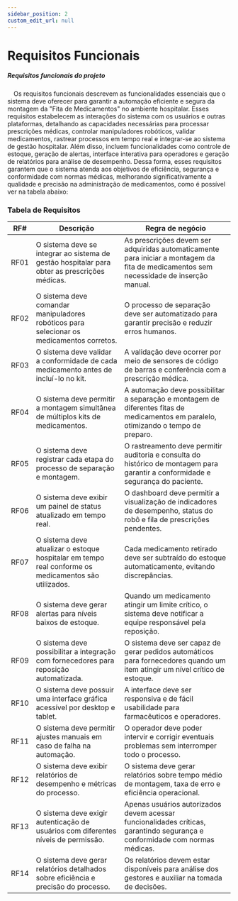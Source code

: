 ```yaml
---
sidebar_position: 2
custom_edit_url: null
---
```


# Requisitos Funcionais

##### Requisitos funcionais do projeto

&emsp;Os requisitos funcionais descrevem as funcionalidades essenciais que o sistema deve oferecer para garantir a automação eficiente e segura da montagem da "Fita de Medicamentos" no ambiente hospitalar. Esses requisitos estabelecem as interações do sistema com os usuários e outras plataformas, detalhando as capacidades necessárias para processar prescrições médicas, controlar manipuladores robóticos, validar medicamentos, rastrear processos em tempo real e integrar-se ao sistema de gestão hospitalar. Além disso, incluem funcionalidades como controle de estoque, geração de alertas, interface interativa para operadores e geração de relatórios para análise de desempenho. Dessa forma, esses requisitos garantem que o sistema atenda aos objetivos de eficiência, segurança e conformidade com normas médicas, melhorando significativamente a qualidade e precisão na administração de medicamentos, como é possível ver na tabela abaixo:

### Tabela de Requisitos

| RF#  | Descrição | Regra de negócio |
|------|-----------|------------------|
| RF01 | O sistema deve se integrar ao sistema de gestão hospitalar para obter as prescrições médicas. | As prescrições devem ser adquiridas automaticamente para iniciar a montagem da fita de medicamentos sem necessidade de inserção manual. |
| RF02 | O sistema deve comandar manipuladores robóticos para selecionar os medicamentos corretos. | O processo de separação deve ser automatizado para garantir precisão e reduzir erros humanos. |
| RF03 | O sistema deve validar a conformidade de cada medicamento antes de incluí-lo no kit. | A validação deve ocorrer por meio de sensores de código de barras e conferência com a prescrição médica. |
| RF04 | O sistema deve permitir a montagem simultânea de múltiplos kits de medicamentos. | A automação deve possibilitar a separação e montagem de diferentes fitas de medicamentos em paralelo, otimizando o tempo de preparo. |
| RF05 | O sistema deve registrar cada etapa do processo de separação e montagem. | O rastreamento deve permitir auditoria e consulta do histórico de montagem para garantir a conformidade e segurança do paciente. |
| RF06 | O sistema deve exibir um painel de status atualizado em tempo real. | O dashboard deve permitir a visualização de indicadores de desempenho, status do robô e fila de prescrições pendentes. |
| RF07 | O sistema deve atualizar o estoque hospitalar em tempo real conforme os medicamentos são utilizados. | Cada medicamento retirado deve ser subtraído do estoque automaticamente, evitando discrepâncias. |
| RF08 | O sistema deve gerar alertas para níveis baixos de estoque. | Quando um medicamento atingir um limite crítico, o sistema deve notificar a equipe responsável pela reposição. |
| RF09 | O sistema deve possibilitar a integração com fornecedores para reposição automatizada. | O sistema deve ser capaz de gerar pedidos automáticos para fornecedores quando um item atingir um nível crítico de estoque. |
| RF10 | O sistema deve possuir uma interface gráfica acessível por desktop e tablet. | A interface deve ser responsiva e de fácil usabilidade para farmacêuticos e operadores. |
| RF11 | O sistema deve permitir ajustes manuais em caso de falha na automação. | O operador deve poder intervir e corrigir eventuais problemas sem interromper todo o processo. |
| RF12 | O sistema deve exibir relatórios de desempenho e métricas do processo. | O sistema deve gerar relatórios sobre tempo médio de montagem, taxa de erro e eficiência operacional. |
| RF13 | O sistema deve exigir autenticação de usuários com diferentes níveis de permissão. | Apenas usuários autorizados devem acessar funcionalidades críticas, garantindo segurança e conformidade com normas médicas. |
| RF14 | O sistema deve gerar relatórios detalhados sobre eficiência e precisão do processo. | Os relatórios devem estar disponíveis para análise dos gestores e auxiliar na tomada de decisões. |


